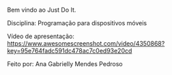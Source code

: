 Bem vindo ao Just Do It.

Disciplina: Programação para dispositivos móveis

Vídeo de apresentação: https://www.awesomescreenshot.com/video/4350868?key=95e764fadc591dc478ac7c0ed93e20cd

Feito por: Ana Gabrielly Mendes Pedroso